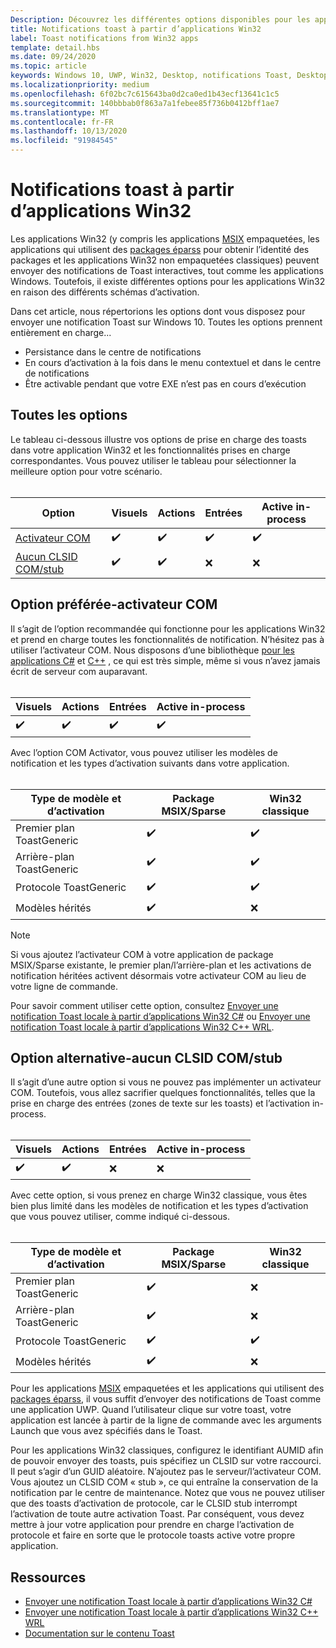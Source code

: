 ```yaml
---
Description: Découvrez les différentes options disponibles pour les applications de bureau Win32 pour l’envoi de notifications Toast
title: Notifications toast à partir d’applications Win32
label: Toast notifications from Win32 apps
template: detail.hbs
ms.date: 09/24/2020
ms.topic: article
keywords: Windows 10, UWP, Win32, Desktop, notifications Toast, Desktop Bridge, msix, package Sparse, options pour envoyer des toasts, serveur com, activateur com, com, com factice, com, sans com, envoyer un toast
ms.localizationpriority: medium
ms.openlocfilehash: 6f02bc7c615643ba0d2ca0ed1b43ecf13641c1c5
ms.sourcegitcommit: 140bbbab0f863a7a1febee85f736b0412bff1ae7
ms.translationtype: MT
ms.contentlocale: fr-FR
ms.lasthandoff: 10/13/2020
ms.locfileid: "91984545"
---
```

# <a name="toast-notifications-from-win32-apps"></a>Notifications toast à partir d’applications Win32

Les applications Win32 (y compris les applications [MSIX](/windows/msix/desktop/source-code-overview) empaquetées, les applications qui utilisent des [packages éparss](/windows/apps/desktop/modernize/grant-identity-to-nonpackaged-apps) pour obtenir l’identité des packages et les applications Win32 non empaquetées classiques) peuvent envoyer des notifications de Toast interactives, tout comme les applications Windows. Toutefois, il existe différentes options pour les applications Win32 en raison des différents schémas d’activation.

Dans cet article, nous répertorions les options dont vous disposez pour envoyer une notification Toast sur Windows 10. Toutes les options prennent entièrement en charge...

* Persistance dans le centre de notifications
* En cours d’activation à la fois dans le menu contextuel et dans le centre de notifications
* Être activable pendant que votre EXE n’est pas en cours d’exécution

## <a name="all-options"></a>Toutes les options

Le tableau ci-dessous illustre vos options de prise en charge des toasts dans votre application Win32 et les fonctionnalités prises en charge correspondantes. Vous pouvez utiliser le tableau pour sélectionner la meilleure option pour votre scénario.<br/><br/>

| Option | Visuels | Actions | Entrées | Active in-process |
| -- | -- | -- | -- | -- |
| [Activateur COM](#preferred-option---com-activator) | ✔️ | ✔️ | ✔️ | ✔️ |
| [Aucun CLSID COM/stub](#alternative-option---no-com--stub-clsid) | ✔️ | ✔️ | ❌ | ❌ |


## <a name="preferred-option---com-activator"></a>Option préférée-activateur COM

Il s’agit de l’option recommandée qui fonctionne pour les applications Win32 et prend en charge toutes les fonctionnalités de notification. N’hésitez pas à utiliser l’activateur COM. Nous disposons d’une bibliothèque [pour les applications C#](send-local-toast-desktop.md) et [C++](send-local-toast-desktop-cpp-wrl.md) , ce qui est très simple, même si vous n’avez jamais écrit de serveur com auparavant.<br/><br/>

| Visuels | Actions | Entrées | Active in-process |
| -- | -- | -- | -- |
| ✔️ | ✔️ | ✔️ | ✔️ |

Avec l’option COM Activator, vous pouvez utiliser les modèles de notification et les types d’activation suivants dans votre application.<br/><br/>

| Type de modèle et d’activation | Package MSIX/Sparse | Win32 classique |
| -- | -- | -- |
| Premier plan ToastGeneric | ✔️ | ✔️ |
| Arrière-plan ToastGeneric | ✔️ | ✔️ |
| Protocole ToastGeneric | ✔️ | ✔️ |
| Modèles hérités | ✔️ | ❌ |

> [!NOTE]
> Si vous ajoutez l’activateur COM à votre application de package MSIX/Sparse existante, le premier plan/l’arrière-plan et les activations de notification héritées activent désormais votre activateur COM au lieu de votre ligne de commande.

Pour savoir comment utiliser cette option, consultez [Envoyer une notification Toast locale à partir d’applications Win32 C#](send-local-toast-desktop.md) ou [Envoyer une notification Toast locale à partir d’applications Win32 C++ WRL](send-local-toast-desktop-cpp-wrl.md).


## <a name="alternative-option---no-com--stub-clsid"></a>Option alternative-aucun CLSID COM/stub

Il s’agit d’une autre option si vous ne pouvez pas implémenter un activateur COM. Toutefois, vous allez sacrifier quelques fonctionnalités, telles que la prise en charge des entrées (zones de texte sur les toasts) et l’activation in-process.<br/><br/>

| Visuels | Actions | Entrées | Active in-process |
| -- | -- | -- | -- |
| ✔️ | ✔️ | ❌ | ❌ |

Avec cette option, si vous prenez en charge Win32 classique, vous êtes bien plus limité dans les modèles de notification et les types d’activation que vous pouvez utiliser, comme indiqué ci-dessous.<br/><br/>

| Type de modèle et d’activation | Package MSIX/Sparse | Win32 classique |
| -- | -- | -- |
| Premier plan ToastGeneric | ✔️ | ❌ |
| Arrière-plan ToastGeneric | ✔️ | ❌ |
| Protocole ToastGeneric | ✔️ | ✔️ |
| Modèles hérités | ✔️ | ❌ |

Pour les applications [MSIX](/windows/msix/desktop/source-code-overview) empaquetées et les applications qui utilisent des [packages éparss](/windows/apps/desktop/modernize/grant-identity-to-nonpackaged-apps), il vous suffit d’envoyer des notifications de Toast comme une application UWP. Quand l’utilisateur clique sur votre toast, votre application est lancée à partir de la ligne de commande avec les arguments Launch que vous avez spécifiés dans le Toast.

Pour les applications Win32 classiques, configurez le identifiant AUMID afin de pouvoir envoyer des toasts, puis spécifiez un CLSID sur votre raccourci. Il peut s’agir d’un GUID aléatoire. N’ajoutez pas le serveur/l’activateur COM. Vous ajoutez un CLSID COM « stub », ce qui entraîne la conservation de la notification par le centre de maintenance. Notez que vous ne pouvez utiliser que des toasts d’activation de protocole, car le CLSID stub interrompt l’activation de toute autre activation Toast. Par conséquent, vous devez mettre à jour votre application pour prendre en charge l’activation de protocole et faire en sorte que le protocole toasts active votre propre application.


## <a name="resources"></a>Ressources

* [Envoyer une notification Toast locale à partir d’applications Win32 C#](send-local-toast-desktop.md)
* [Envoyer une notification Toast locale à partir d’applications Win32 C++ WRL](send-local-toast-desktop-cpp-wrl.md)
* [Documentation sur le contenu Toast](adaptive-interactive-toasts.md)
